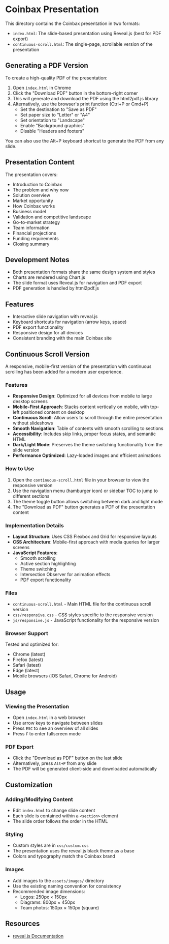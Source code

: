 # Coinbax Presentation

This directory contains the Coinbax presentation in two formats:
- `index.html`: The slide-based presentation using Reveal.js (best for PDF export)
- `continuous-scroll.html`: The single-page, scrollable version of the presentation

## Generating a PDF Version

To create a high-quality PDF of the presentation:

1. Open `index.html` in Chrome
2. Click the "Download PDF" button in the bottom-right corner
3. This will generate and download the PDF using the html2pdf.js library
4. Alternatively, use the browser's print function (Ctrl+P or Cmd+P)
   - Set the destination to "Save as PDF"
   - Set paper size to "Letter" or "A4"
   - Set orientation to "Landscape"
   - Enable "Background graphics"
   - Disable "Headers and footers"

You can also use the Alt+P keyboard shortcut to generate the PDF from any slide.

## Presentation Content

The presentation covers:
- Introduction to Coinbax
- The problem and why now
- Solution overview
- Market opportunity
- How Coinbax works
- Business model
- Validation and competitive landscape
- Go-to-market strategy
- Team information
- Financial projections
- Funding requirements
- Closing summary

## Development Notes

- Both presentation formats share the same design system and styles
- Charts are rendered using Chart.js
- The slide format uses Reveal.js for navigation and PDF export
- PDF generation is handled by html2pdf.js

## Features

- Interactive slide navigation with reveal.js
- Keyboard shortcuts for navigation (arrow keys, space)
- PDF export functionality
- Responsive design for all devices
- Consistent branding with the main Coinbax site

## Continuous Scroll Version

A responsive, mobile-first version of the presentation with continuous scrolling has been added for a modern user experience.

### Features

- **Responsive Design**: Optimized for all devices from mobile to large desktop screens
- **Mobile-First Approach**: Stacks content vertically on mobile, with top-left positioned content on desktop
- **Continuous Scroll**: Allow users to scroll through the entire presentation without slideshows
- **Smooth Navigation**: Table of contents with smooth scrolling to sections
- **Accessibility**: Includes skip links, proper focus states, and semantic HTML
- **Dark/Light Mode**: Preserves the theme switching functionality from the slide version
- **Performance Optimized**: Lazy-loaded images and efficient animations

### How to Use

1. Open the `continuous-scroll.html` file in your browser to view the responsive version
2. Use the navigation menu (hamburger icon) or sidebar TOC to jump to different sections
3. The theme toggle button allows switching between dark and light mode
4. The "Download as PDF" button generates a PDF of the presentation content

### Implementation Details

- **Layout Structure**: Uses CSS Flexbox and Grid for responsive layouts
- **CSS Architecture**: Mobile-first approach with media queries for larger screens
- **JavaScript Features**: 
  - Smooth scrolling
  - Active section highlighting
  - Theme switching
  - Intersection Observer for animation effects
  - PDF export functionality

### Files

- `continuous-scroll.html` - Main HTML file for the continuous scroll version
- `css/responsive.css` - CSS styles specific to the responsive version
- `js/responsive.js` - JavaScript functionality for the responsive version

### Browser Support

Tested and optimized for:
- Chrome (latest)
- Firefox (latest)
- Safari (latest)
- Edge (latest)
- Mobile browsers (iOS Safari, Chrome for Android)

## Usage

### Viewing the Presentation

- Open `index.html` in a web browser
- Use arrow keys to navigate between slides
- Press `ESC` to see an overview of all slides
- Press `F` to enter fullscreen mode

### PDF Export

- Click the "Download as PDF" button on the last slide
- Alternatively, press `Alt+P` from any slide
- The PDF will be generated client-side and downloaded automatically

## Customization

### Adding/Modifying Content

- Edit `index.html` to change slide content
- Each slide is contained within a `<section>` element
- The slide order follows the order in the HTML

### Styling

- Custom styles are in `css/custom.css`
- The presentation uses the reveal.js black theme as a base
- Colors and typography match the Coinbax brand

### Images

- Add images to the `assets/images/` directory
- Use the existing naming convention for consistency
- Recommended image dimensions:
  - Logos: 250px × 150px
  - Diagrams: 800px × 450px
  - Team photos: 150px × 150px (square)

## Resources

- [reveal.js Documentation](https://revealjs.com/) 